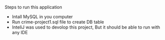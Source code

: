 Steps to run this application

- Intall MySQL in you computer
- Run crime-project1.sql file to create DB table
- InteliJ was used to devolop this project, But it should be able to run with any IDE 